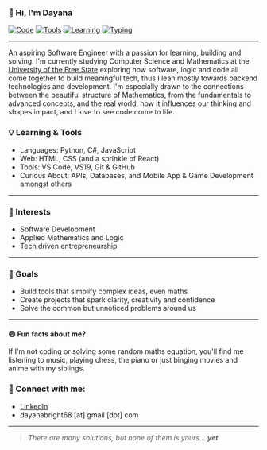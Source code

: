 ### 👋 Hi, I'm Dayana
[![Code](https://img.shields.io/badge/Code-Python|C%23|JavaScript-informational?style=flat&logo=codewars&color=blue)]()
[![Tools](https://img.shields.io/badge/Tools-VSCode|Git|GitHub|VS19-9cf?style=flat&logo=github)]()
[![Learning](https://img.shields.io/badge/Learning-APIs_&_DBs-important?style=flat&logo=visualstudiocode)]()
[![Typing](https://img.shields.io/badge/Coding-makes_my_brain_happy-0ab?style=flat-square)]()

---
An aspiring Software Engineer with a passion for learning, building and solving.
I'm currently studying Computer Science and Mathematics at the [University of the Free State](https://www.ufs.ac.za/) exploring how software, logic and code all come together to build meaningful tech, thus I lean mostly towards backend technologies and development. I'm especially drawn to the connections between the beautiful structure of Mathematics, from the fundamentals to advanced concepts, and the real world, how it influences our thinking and shapes impact, and I love to see code come to life.
### 💡 Learning & Tools
- Languages: Python, C#, JavaScript  
- Web: HTML, CSS (and a sprinkle of React)  
- Tools: VS Code, VS19, Git & GitHub  
- Curious About: APIs, Databases, and Mobile App & Game Development amongst others
---
### 🌱 Interests
- Software Development
- Applied Mathematics and Logic
- Tech driven entrepreneurship
---
### 🎯 Goals
- Build tools that simplify complex ideas, even maths
- Create projects that spark clarity, creativity and confidence
- Solve the common but unnoticed problems around us
---
#### 😄 Fun facts about me?
If I'm not coding or solving some random maths equation, you'll find me listening to music, playing chess, the piano or just binging movies and anime with my siblings.
### 💬 Connect with me:
- [LinkedIn](https://www.linkedin.com/in/dayana-bright-abia-anchi-6356aa292)
- dayanabright68 [at] gmail [dot] com
---
> <i>There are many solutions, but none of them is yours... <b>yet</b></i>

<!--
**misfbhcdayana/misfbhcdayana** is a ✨ _special_ ✨ repository because its `README.md` (this file) appears on your GitHub profile.

Here are some ideas to get you started:

- 🔭 I’m currently working on ...
- 🌱 I’m currently learning ...
- 👯 I’m looking to collaborate on ...
- 🤔 I’m looking for help with ...
- 💬 Ask me about ...
- 📫 How to reach me: ...
- 😄 Pronouns: ...
- ⚡ Fun fact: ...
-->
